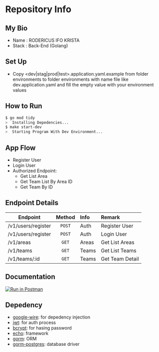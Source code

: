 # Repository Info

## My Bio

- Name : RODERICUS IFO KRISTA
- Stack : Back-End (Golang)

## Set Up

- Copy <dev|stag|prod|test>.application.yaml.example from folder environments to folder environments with name file like dev.application.yaml and fill the empty value with your environment values

## How to Run

```bash
$ go mod tidy
>  Installing Depedencies...
$ make start-dev
>  Starting Program With Dev Environment...
```

## App Flow

- Register User
- Login User
- Authorized Endpoint:
  - Get List Area
  - Get Team List By Area ID
  - Get Team By ID

## Endpoint Details
| Endpoint                      |               Method                | Info                      | Remark                                 |
| ----------------------------- | :---------------------------------: | :------------------------ | :------------------------------------- |
| /v1/users/register            |               `POST`                | Auth                      | Register User                          |
| /v1/users/register            |               `POST`                | Auth                      | Login User                             |
| /v1/areas                     |               `GET`                 | Areas                     | Get List Areas                         |
| /v1/teams                     |               `GET`                 | Teams                     | Get List Teams                         |
| /v1/teams/:id                 |               `GET`                 | Teams                     | Get Team Detail                        |

## Documentation

[![Run in Postman](https://run.pstmn.io/button.svg)](https://app.getpostman.com/run-collection/fbab18f85677c9447e6e?action=collection%2Fimport)

## Depedency

- [google-wire](https://github.com/google/wire): for depedency injection
- [jwt](https://github.com/golang-jwt/jwt): for auth process
- [bcrypt](https://pkg.go.dev/golang.org/x/crypto/bcrypt): for hasing password
- [echo](https://echo.labstack.com/): framework
- [gorm](gorm.io/gorm): ORM
- [gorm-postgres](gorm.io/driver/postgres): database driver
